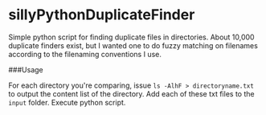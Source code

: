 # sillyPythonDuplicateFinder

Simple python script for finding duplicate files in directories.  About 10,000 duplicate finders exist, but I wanted one to do fuzzy matching on filenames according to the filenaming conventions I use.

###Usage

For each directory you're comparing, issue `ls -AlhF > directoryname.txt` to output the content list of the directory.  Add each of these txt files to the `input` folder.  Execute python script.
